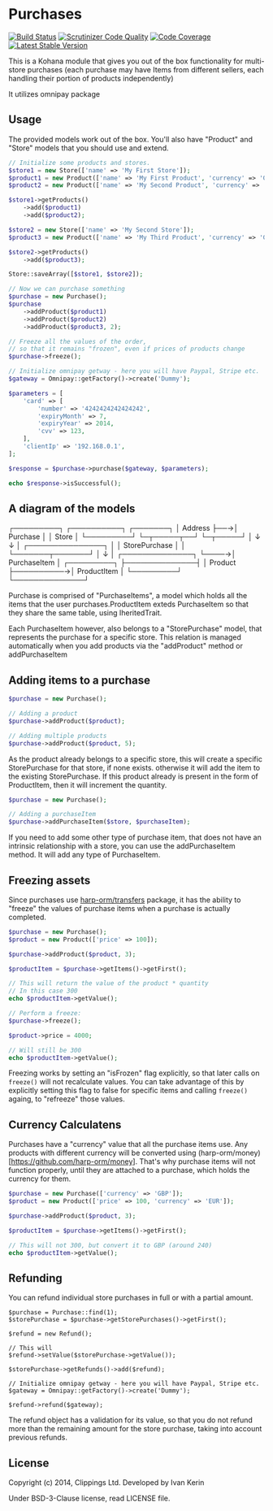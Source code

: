 Purchases
=========

[![Build Status](https://travis-ci.org/clippings/purchases.png?branch=master)](https://travis-ci.org/clippings/purchases)
[![Scrutinizer Code Quality](https://scrutinizer-ci.com/g/clippings/purchases/badges/quality-score.png)](https://scrutinizer-ci.com/g/clippings/purchases/)
[![Code Coverage](https://scrutinizer-ci.com/g/clippings/purchases/badges/coverage.png)](https://scrutinizer-ci.com/g/clippings/purchases/)
[![Latest Stable Version](https://poser.pugx.org/clippings/purchases/v/stable.png)](https://packagist.org/packages/clippings/purchases)

This is a Kohana module that gives you out of the box functionality for multi-store purchases (each purchase may have Items from different sellers, each handling their portion of products independently)

It utilizes omnipay package

Usage
-----

The provided models work out of the box. You'll also have "Product" and "Store" models that you should use and extend.

```php
// Initialize some products and stores.
$store1 = new Store(['name' => 'My First Store']);
$product1 = new Product(['name' => 'My First Product', 'currency' => 'GBP', 'value' => 2000]);
$product2 = new Product(['name' => 'My Second Product', 'currency' => 'EUR', 'value' => 1000]);

$store1->getProducts()
    ->add($product1)
    ->add($product2);

$store2 = new Store(['name' => 'My Second Store']);
$product3 = new Product(['name' => 'My Third Product', 'currency' => 'GBP', 'value' => 5000]);

$store2->getProducts()
    ->add($product3);

Store::saveArray([$store1, $store2]);

// Now we can purchase something
$purchase = new Purchase();
$purchase
    ->addProduct($product1)
    ->addProduct($product2)
    ->addProduct($product3, 2);

// Freeze all the values of the order,
// so that it remains "frozen", even if prices of products change
$purchase->freeze();

// Initialize omnipay getway - here you will have Paypal, Stripe etc.
$gateway = Omnipay::getFactory()->create('Dummy');

$parameters = [
    'card' => [
        'number' => '4242424242424242',
        'expiryMonth' => 7,
        'expiryYear' => 2014,
        'cvv' => 123,
    ],
    'clientIp' => '192.168.0.1',
];

$response = $purchase->purchase($gateway, $parameters);

echo $response->isSuccessful();
```

A diagram of the models
-----------------------

  ┌─────────┐   ┌──────────┐    ┌───────┐
  │ Address ├──→│ Purchase │    │ Store │
  └─────────┘   └─┬─────┬──┘    └─┬─────┘
                  │     ↓         ↓
                  │ ┌───────────────┐
                  │ │ StorePurchase │
                  │ └───────┬───────┘
                  │         ↓
                  │     ┌──────────────┐
                  └────→│ PurchaseItem │
  ┌─────────┐           ├──────────────┤
  │ Product ├──────────→│ ProductItem  │
  └─────────┘           └──────────────┘

Purchase is comprised of "PurchaseItems", a model which holds all the items that the user purchases.ProductItem exteds PurchaseItem so that they share the same table, using IheritedTrait.

Each PurchaseItem however, also belongs to a "StorePurchase" model, that represents the purchase for a specific store. This relation is managed automatically when you add products via the "addProduct" method or addPurchaseItem

Adding items to a purchase
-----------------------------

```php
$purchase = new Purchase();

// Adding a product
$purchase->addProduct($product);

// Adding multiple products
$purchase->addProduct($product, 5);

```

As the product already belongs to a specific store, this will create a specific StorePurchase for that store, if none exists. otherwise it will add the item to the existing StorePurchase. If this product already is present in the form of ProductItem, then it will increment the quantity.

```php
$purchase = new Purchase();

// Adding a purchaseItem
$purchase->addPurchaseItem($store, $purchaseItem);
```

If you need to add some other type of purchase item, that does not have an intrinsic relationship with a store, you can use the addPurchaseItem method. It will add any type of PurchaseItem.


Freezing assets
---------------

Since purchases use [harp-orm/transfers](https://github.com/clippings/transfers) package, it has the ability to "freeze" the values of purchase items when a purchase is actually completed.

```php
$purchase = new Purchase();
$product = new Product(['price' => 100]);

$purchase->addProduct($product, 3);

$productItem = $purchase->getItems()->getFirst();

// This will return the value of the product * quantity
// In this case 300
echo $productItem->getValue();

// Perform a freeze:
$purchase->freeze();

$product->price = 4000;

// Will still be 300
echo $productItem->getValue();
```

Freezing works by setting an "isFrozen" flag explicitly, so that later calls on ``freeze()`` will not recalculate values. You can take advantage of this by explicitly setting this flag to false for specific items and calling ``freeze()`` againg, to "refreeze" those values.

Currency Calculatens
--------------------

Purchases have a "currency" value that all the purchase items use. Any products with different currency will be converted using (harp-orm/money)[https://github.com/harp-orm/money]. That's why purchase items will not function properly, until they are attached to a purchase, which holds the currency for them.

```php
$purchase = new Purchase(['currency' => 'GBP']);
$product = new Product(['price' => 100, 'currency' => 'EUR']);

$purchase->addProduct($product, 3);

$productItem = $purchase->getItems()->getFirst();

// This will not 300, but convert it to GBP (around 240)
echo $productItem->getValue();
```

Refunding
---------

You can refund individual store purchases in full or with a partial amount.

```
$purchase = Purchase::find(1);
$storePurchase = $purchase->getStorePurchases()->getFirst();

$refund = new Refund();

// This will
$refund->setValue($storePurchase->getValue());

$storePurchase->getRefunds()->add($refund);

// Initialize omnipay getway - here you will have Paypal, Stripe etc.
$gateway = Omnipay::getFactory()->create('Dummy');

$refund->refund($gateway);
```

The refund object has a validation for its value, so that you do not refund more than the remaining amount for the store purchase, taking into account previous refunds.

## License

Copyright (c) 2014, Clippings Ltd. Developed by Ivan Kerin

Under BSD-3-Clause license, read LICENSE file.
